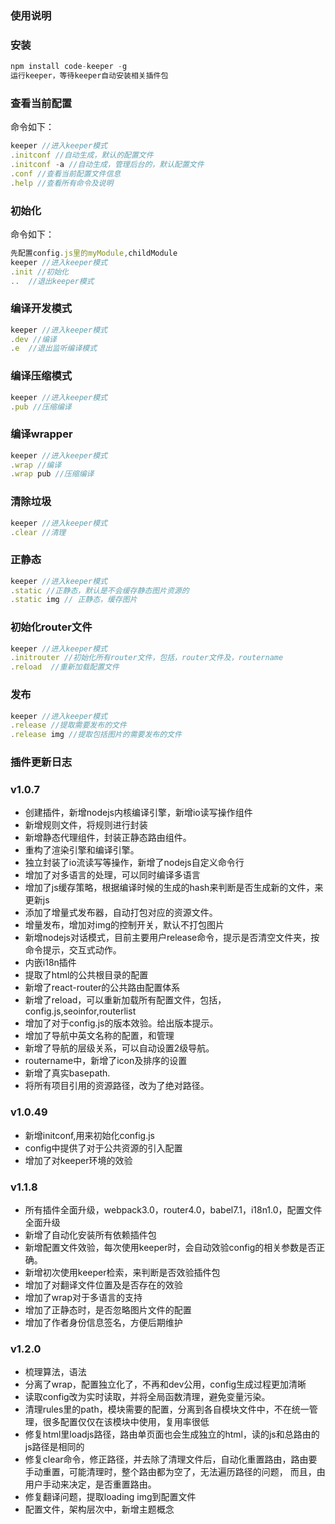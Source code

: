 ### 使用说明

### 安装
```javascript
npm install code-keeper -g
运行keeper，等待keeper自动安装相关插件包
```

### 查看当前配置
命令如下：
```javascript
keeper //进入keeper模式
.initconf //自动生成，默认的配置文件
.initconf -a //自动生成，管理后台的，默认配置文件
.conf //查看当前配置文件信息
.help //查看所有命令及说明
```

### 初始化
命令如下：
```javascript
先配置config.js里的myModule,childModule
keeper //进入keeper模式
.init //初始化
..  //退出keeper模式
```

### 编译开发模式
```javascript
keeper //进入keeper模式
.dev //编译
.e  //退出监听编译模式
```

### 编译压缩模式
```javascript
keeper //进入keeper模式
.pub //压缩编译
```

### 编译wrapper
```javascript
keeper //进入keeper模式
.wrap //编译
.wrap pub //压缩编译
```

### 清除垃圾
```javascript
keeper //进入keeper模式
.clear //清理
```

### 正静态
```javascript
keeper //进入keeper模式
.static //正静态，默认是不会缓存静态图片资源的
.static img // 正静态，缓存图片
```

### 初始化router文件
```javascript
keeper //进入keeper模式
.initrouter //初始化所有router文件，包括，router文件及，routername
.reload  //重新加载配置文件
```

### 发布
```javascript
keeper //进入keeper模式
.release //提取需要发布的文件
.release img //提取包括图片的需要发布的文件
```


### 插件更新日志

### v1.0.7
- 创建插件，新增nodejs内核编译引擎，新增io读写操作组件
- 新增规则文件，将规则进行封装
- 新增静态代理组件，封装正静态路由组件。
- 重构了渲染引擎和编译引擎。
- 独立封装了io流读写等操作，新增了nodejs自定义命令行
- 增加了对多语言的处理，可以同时编译多语言
- 增加了js缓存策略，根据编译时候的生成的hash来判断是否生成新的文件，来更新js
- 添加了增量式发布器，自动打包对应的资源文件。
- 增量发布，增加对img的控制开关，默认不打包图片
- 新增nodejs对话模式，目前主要用户release命令，提示是否清空文件夹，按命令提示，交互式动作。
- 内嵌i18n插件
- 提取了html的公共根目录的配置
- 新增了react-router的公共路由配置体系
- 新增了reload，可以重新加载所有配置文件，包括，config.js,seoinfor,routerlist
- 增加了对于config.js的版本效验。给出版本提示。
- 增加了导航中英文名称的配置，和管理
- 新增了导航的层级关系，可以自动设置2级导航。
- routername中，新增了icon及排序的设置
- 新增了真实basepath.
- 将所有项目引用的资源路径，改为了绝对路径。

### v1.0.49
- 新增initconf,用来初始化config.js
- config中提供了对于公共资源的引入配置
- 增加了对keeper环境的效验

### v1.1.8
- 所有插件全面升级，webpack3.0，router4.0，babel7.1，i18n1.0，配置文件全面升级
- 新增了自动化安装所有依赖插件包
- 新增配置文件效验，每次使用keeper时，会自动效验config的相关参数是否正确。
- 新增初次使用keeper检索，来判断是否效验插件包
- 增加了对翻译文件位置及是否存在的效验
- 增加了wrap对于多语言的支持
- 增加了正静态时，是否忽略图片文件的配置
- 增加了作者身份信息签名，方便后期维护

### v1.2.0
- 梳理算法，语法
- 分离了wrap，配置独立化了，不再和dev公用，config生成过程更加清晰
- 读取config改为实时读取，并将全局函数清理，避免变量污染。
- 清理rules里的path，模块需要的配置，分离到各自模块文件中，不在统一管理，很多配置仅仅在该模块中使用，复用率很低
- 修复html里loadjs路径，路由单页面也会生成独立的html，读的js和总路由的js路径是相同的
- 修复clear命令，修正路径，并去除了清理文件后，自动化重置路由，路由要手动重置，可能清理时，整个路由都为空了，无法遍历路径的问题，
  而且，由用户手动来决定，是否重置路由。
- 修复翻译问题，提取loading img到配置文件
- 配置文件，架构层次中，新增主题概念
